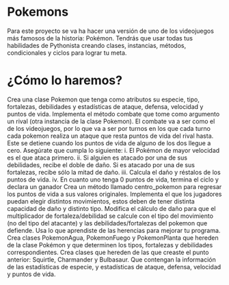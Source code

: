 # Pokemons
Para este proyecto se va ha hacer una versión de uno de los videojuegos más famosos de la historia: Pokémon. Tendrás que usar todas tus habilidades de Pythonista creando clases, instancias, métodos, condicionales y ciclos para lograr tu meta.

# ¿Cómo lo haremos?
Crea una clase Pokemon que tenga como atributos su especie, tipo, fortalezas, debilidades y estadísticas de ataque, defensa, velocidad y puntos de vida.
Implementa el método combate que tome como argumento un rival (otra instancia de la clase Pokemon). El combate va a ser como el de los videojuegos, por lo que va a ser por turnos en los que cada turno cada pokemon realiza un ataque que resta puntos de vida del rival hasta. Este se detiene cuando los puntos de vida de alguno de los dos llegue a cero. Asegúrate que cumpla lo siguiente:
i. El Pokémon de mayor velocidad es el que ataca primero.
ii. Si alguien es atacado por una de sus debilidades, recibe el doble de daño. Si es atacado por una de sus fortalezas, recibe sólo la mitad de daño.
iii. Calcula el daño y réstalos de los puntos de vida.
iv. En cuanto uno tenga 0 puntos de vida, termina el ciclo y declara un ganador
Crea un método llamado centro_pokemon para regresar los puntos de vida a sus valores originales.
Implementa el que los jugadores puedan elegir distintos movimientos, estos deben de tener distinta capacidad de daño y distinto tipo.
Modifica el cálculo de daño para que el multiplicador de fortaleza/debilidad se calcule con el tipo del movimiento (no del tipo del atacante) y las debilidades/fortalezas del pokemon que defiende.
Usa lo que aprendiste de las herencias para mejorar tu programa. Crea clases PokemonAgua, PokemonFuego y PokemonPlanta que hereden de la clase Pokémon y que determinen los tipos, fortalezas y debilidades correspondientes.
Crea clases que hereden de las que creaste el punto anterior: Squirtle, Charmander y Bulbasaur. Que contengan la información de las estadísticas de especie, y estadísticas de ataque, defensa, velocidad y puntos de vida.
